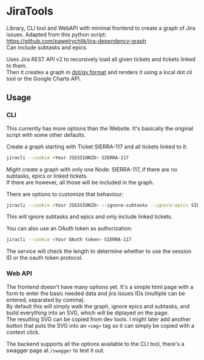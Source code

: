 # JiraTools

Library, CLI tool and WebAPI with minimal frontend to create a graph of Jira issues. Adapted from this python script: https://github.com/pawelrychlik/jira-dependency-graph  
Can include subtasks and epics.

Uses Jira REST API v2 to recursively load all given tickets and tickets linked to them.  
Then it creates a graph in [dot/gv format](https://graphviz.org/doc/info/lang.html) and renders it using a local dot cli tool or the Google Charts API.

## Usage

### CLI

This currently has more options than the Website. It's basically the original script with some other defaults.

Create a graph starting with Ticket SIERRA-117 and all tickets linked to it:

```bash
jiracli --cookie <Your JSESSIONID> SIERRA-117
```

Might create a graph with only one Node: SIERRA-117, if there are no subtasks, epics or linked tickets.  
If there are however, all those will be included in the graph.

There are options to customize that behaviour:

```bash
jiracli --cookie <Your JSESSIONID> --ignore-subtasks --ignore-epics SIERRA-117
```

This will ignore subtasks and epics and only include linked tickets.

You can also use an OAuth token as authorization:

```bash
jiracli --cookie <Your OAuth token> SIERRA-117
```

The service will check the length to determine whether to use the session ID or the oauth token protocol.

### Web API

The frontend doesn't have many options yet. It's a simple html page with a form to enter the basic needed data and jira issues IDs (multiple can be entered, separated by comma).  
By default this will simply walk the graph, ignore epics and subtasks, and build everything into an SVG, which will be diplayed on the page.  
The resulting SVG can be copied from dev tools. I might later add another button that puts the SVG into an `<img>` tag so it can simply be copied with a context click.

The backend supports all the options available to the CLI tool, there's a swagger page at `/swagger` to test it out.